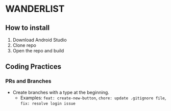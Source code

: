 # WANDERLIST

## How to install
1. Download Android Studio
2. Clone repo
3. Open the repo and build

## Coding Practices
### PRs and Branches
- Create branches with a type at the beginning.
  - Examples: `feat: create-new-button`, `chore: update .gitignore file`, `fix: resolve login issue`

